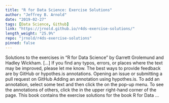 ```yaml
---
title: "R for Data Science: Exercise Solutions"
author: "Jeffrey B. Arnold"
date: "2019-02-27"
tags: [Data Science, Github]
link: "https://jrnold.github.io/r4ds-exercise-solutions/"
length_weight: "25.9%"
repo: "jrnold/r4ds-exercise-solutions"
pinned: false
---
```


Solutions to the exercises in “R for Data Science” by Garrett Grolemund and Hadley Wickham. [...] If you find any typos, errors, or places where the text may be improved, please let me know. The best ways to provide feedback are by GitHub or hypothes.is annotations. Opening an issue or submitting a pull request on GitHub Adding an annotation using hypothes.is. To add an annotation, select some text and then click the on the pop-up menu. To see the annotations of others, click the in the upper right-hand corner of the page. This book contains the exercise solutions for the book R for Data ...
